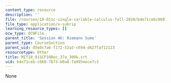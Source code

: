 ```yaml
---
content_type: resource
description: ''
file: /courses/18-01sc-single-variable-calculus-fall-2010/b4e71cebc6687b73b0a8fa995eece7c3_MIT18_01SCF10Rec_37a_300k.srt
file_type: application/x-subrip
learning_resource_types: []
ocw_type: OCWFile
parent_title: 'Session 46: Riemann Sums'
parent_type: CourseSection
parent_uid: d5e0c7a6-f172-52a3-c694-d627faf12123
resourcetype: Other
title: MIT18_01SCF10Rec_37a_300k.srt
uid: b4e71ceb-c668-7b73-b0a8-fa995eece7c3
---
```

None

